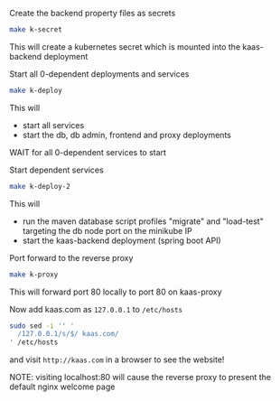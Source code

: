 Create the backend property files as secrets
```bash
make k-secret
```
This will create a kubernetes secret which is mounted into the kaas-backend deployment

Start all 0-dependent deployments and services
```bash
make k-deploy
```
This will
- start all services
- start the db, db admin, frontend and proxy deployments

WAIT for all 0-dependent services to start

Start dependent services
```bash
make k-deploy-2
```
This will
- run the maven database script profiles "migrate" and "load-test" targeting the db node port on the minikube IP
- start the kaas-backend deployment (spring boot API)

Port forward to the reverse proxy
```bash
make k-proxy
```
This will forward port 80 locally to port 80 on kaas-proxy

Now add kaas.com as `127.0.0.1` to `/etc/hosts`
```bash
sudo sed -i '' '
  /127.0.0.1/s/$/ kaas.com/
' /etc/hosts
```
and visit `http://kaas.com` in a browser to see the website!

NOTE: visiting localhost:80 will cause the reverse proxy to present the default nginx welcome page
